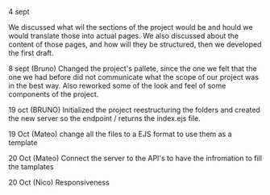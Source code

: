 4 sept

We discussed what wil the sections of the project would be and hould we would translate those into actual pages. We also discussed about the content of those pages, and how will they be structured, then we developed the first draft.

8 sept (Bruno)
Changed the project's pallete, since the one we felt that the one we had before did not communicate what the scope of our project was in the best way. Also reworked some of the look and feel of some components of the project.


19 oct (BRUNO)
Initialized the project reestructuring the folders and created the new server so the endpoint / returns the index.ejs file.

19 Oct (Mateo)
change all the files to a EJS format to use them as a template

20 Oct (Mateo)
Connect the server to the API's to have the infromation to fill the tamplates

20 Oct (Nico)
Responsiveness